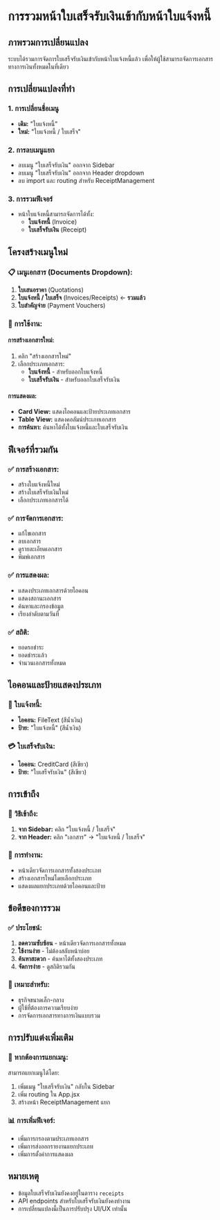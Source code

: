 # การรวมหน้าใบเสร็จรับเงินเข้ากับหน้าใบแจ้งหนี้

## ภาพรวมการเปลี่ยนแปลง

ระบบได้รวมการจัดการใบเสร็จรับเงินเข้ากับหน้าใบแจ้งหนี้แล้ว เพื่อให้ผู้ใช้สามารถจัดการเอกสารทางการเงินทั้งหมดในที่เดียว

## การเปลี่ยนแปลงที่ทำ

### 1. การเปลี่ยนชื่อเมนู
- **เดิม:** "ใบแจ้งหนี้"
- **ใหม่:** "ใบแจ้งหนี้ / ใบเสร็จ"

### 2. การลบเมนูแยก
- ลบเมนู "ใบเสร็จรับเงิน" ออกจาก Sidebar
- ลบเมนู "ใบเสร็จรับเงิน" ออกจาก Header dropdown
- ลบ import และ routing สำหรับ ReceiptManagement

### 3. การรวมฟีเจอร์
- หน้าใบแจ้งหนี้สามารถจัดการได้ทั้ง:
  - **ใบแจ้งหนี้** (Invoice)
  - **ใบเสร็จรับเงิน** (Receipt)

## โครงสร้างเมนูใหม่

### 📋 **เมนูเอกสาร (Documents Dropdown):**
1. **ใบเสนอราคา** (Quotations)
2. **ใบแจ้งหนี้ / ใบเสร็จ** (Invoices/Receipts) ← **รวมแล้ว**
3. **ใบสำคัญจ่าย** (Payment Vouchers)

### 🎯 **การใช้งาน:**

#### การสร้างเอกสารใหม่:
1. คลิก "สร้างเอกสารใหม่"
2. เลือกประเภทเอกสาร:
   - **ใบแจ้งหนี้** - สำหรับออกใบแจ้งหนี้
   - **ใบเสร็จรับเงิน** - สำหรับออกใบเสร็จรับเงิน

#### การแสดงผล:
- **Card View:** แสดงไอคอนและป้ายประเภทเอกสาร
- **Table View:** แสดงคอลัมน์ประเภทเอกสาร
- **การค้นหา:** ค้นหาได้ทั้งใบแจ้งหนี้และใบเสร็จรับเงิน

## ฟีเจอร์ที่รวมกัน

### ✅ **การสร้างเอกสาร:**
- สร้างใบแจ้งหนี้ใหม่
- สร้างใบเสร็จรับเงินใหม่
- เลือกประเภทเอกสารได้

### ✅ **การจัดการเอกสาร:**
- แก้ไขเอกสาร
- ลบเอกสาร
- ดูรายละเอียดเอกสาร
- พิมพ์เอกสาร

### ✅ **การแสดงผล:**
- แสดงประเภทเอกสารด้วยไอคอน
- แสดงสถานะเอกสาร
- ค้นหาและกรองข้อมูล
- เรียงลำดับตามวันที่

### ✅ **สถิติ:**
- ยอดรอชำระ
- ยอดชำระแล้ว
- จำนวนเอกสารทั้งหมด

## ไอคอนและป้ายแสดงประเภท

### 📄 **ใบแจ้งหนี้:**
- **ไอคอน:** FileText (สีน้ำเงิน)
- **ป้าย:** "ใบแจ้งหนี้" (สีน้ำเงิน)

### 💳 **ใบเสร็จรับเงิน:**
- **ไอคอน:** CreditCard (สีเขียว)
- **ป้าย:** "ใบเสร็จรับเงิน" (สีเขียว)

## การเข้าถึง

### 🎯 **วิธีเข้าถึง:**
1. **จาก Sidebar:** คลิก "ใบแจ้งหนี้ / ใบเสร็จ"
2. **จาก Header:** คลิก "เอกสาร" → "ใบแจ้งหนี้ / ใบเสร็จ"

### 🔧 **การทำงาน:**
- หน้าเดียวจัดการเอกสารทั้งสองประเภท
- สร้างเอกสารใหม่โดยเลือกประเภท
- แสดงผลแยกประเภทด้วยไอคอนและป้าย

## ข้อดีของการรวม

### ✅ **ประโยชน์:**
1. **ลดความซับซ้อน** - หน้าเดียวจัดการเอกสารทั้งหมด
2. **ใช้งานง่าย** - ไม่ต้องสลับหน้าบ่อย
3. **ค้นหาสะดวก** - ค้นหาได้ทั้งสองประเภท
4. **จัดการง่าย** - ดูสถิติรวมกัน

### 🎯 **เหมาะสำหรับ:**
- ธุรกิจขนาดเล็ก-กลาง
- ผู้ใช้ที่ต้องการความเรียบง่าย
- การจัดการเอกสารทางการเงินแบบรวม

## การปรับแต่งเพิ่มเติม

### 🔧 **หากต้องการแยกเมนู:**
สามารถแยกเมนูได้โดย:
1. เพิ่มเมนู "ใบเสร็จรับเงิน" กลับใน Sidebar
2. เพิ่ม routing ใน App.jsx
3. สร้างหน้า ReceiptManagement แยก

### 📊 **การเพิ่มฟีเจอร์:**
- เพิ่มการกรองตามประเภทเอกสาร
- เพิ่มการส่งออกรายงานแยกประเภท
- เพิ่มการตั้งค่าการแสดงผล

## หมายเหตุ

- ข้อมูลใบเสร็จรับเงินยังคงอยู่ในตาราง `receipts`
- API endpoints สำหรับใบเสร็จรับเงินยังคงทำงาน
- การเปลี่ยนแปลงนี้เป็นการปรับปรุง UI/UX เท่านั้น 